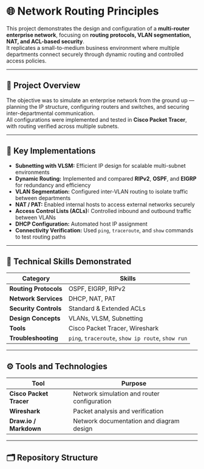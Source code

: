 # 🌐 Network Routing Principles

This project demonstrates the design and configuration of a **multi-router enterprise network**, focusing on **routing protocols, VLAN segmentation, NAT, and ACL-based security**.  
It replicates a small-to-medium business environment where multiple departments connect securely through dynamic routing and controlled access policies.

---

## 🧩 Project Overview

The objective was to simulate an enterprise network from the ground up — planning the IP structure, configuring routers and switches, and securing inter-departmental communication.  
All configurations were implemented and tested in **Cisco Packet Tracer**, with routing verified across multiple subnets.

---

## 🧱 Key Implementations

- **Subnetting with VLSM:** Efficient IP design for scalable multi-subnet environments  
- **Dynamic Routing:** Implemented and compared **RIPv2**, **OSPF**, and **EIGRP** for redundancy and efficiency  
- **VLAN Segmentation:** Configured inter-VLAN routing to isolate traffic between departments  
- **NAT / PAT:** Enabled internal hosts to access external networks securely  
- **Access Control Lists (ACLs):** Controlled inbound and outbound traffic between VLANs  
- **DHCP Configuration:** Automated host IP assignment  
- **Connectivity Verification:** Used `ping`, `traceroute`, and `show` commands to test routing paths  

---

## 🧠 Technical Skills Demonstrated

| Category | Skills |
|-----------|--------|
| **Routing Protocols** | OSPF, EIGRP, RIPv2 |
| **Network Services** | DHCP, NAT, PAT |
| **Security Controls** | Standard & Extended ACLs |
| **Design Concepts** | VLANs, VLSM, Subnetting |
| **Tools** | Cisco Packet Tracer, Wireshark |
| **Troubleshooting** | `ping`, `traceroute`, `show ip route`, `show run` |

---

## ⚙️ Tools and Technologies

| Tool | Purpose |
|------|----------|
| **Cisco Packet Tracer** | Network simulation and router configuration |
| **Wireshark** | Packet analysis and verification |
| **Draw.io / Markdown** | Network documentation and diagram design |

---

## 🗂️ Repository Structure

